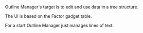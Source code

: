 Outline Manager's target is to edit and use data in a tree structure.

The UI is based on the Factor gadget table.

For a start Outline Manager just manages lines of text.
